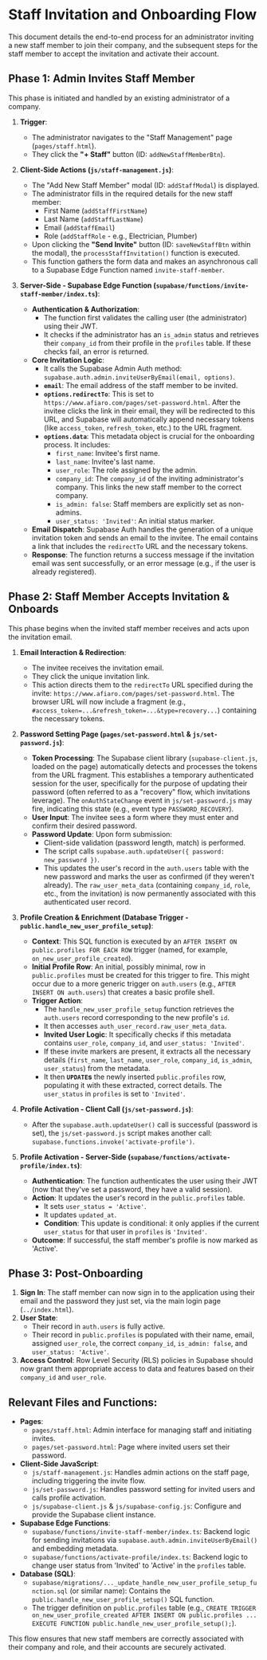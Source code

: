 # Staff Invitation and Onboarding Flow

This document details the end-to-end process for an administrator inviting a new staff member to join their company, and the subsequent steps for the staff member to accept the invitation and activate their account.

## Phase 1: Admin Invites Staff Member

This phase is initiated and handled by an existing administrator of a company.

1.  **Trigger**:
    *   The administrator navigates to the "Staff Management" page (`pages/staff.html`).
    *   They click the **"+ Staff"** button (ID: `addNewStaffMemberBtn`).

2.  **Client-Side Actions (`js/staff-management.js`)**:
    *   The "Add New Staff Member" modal (ID: `addStaffModal`) is displayed.
    *   The administrator fills in the required details for the new staff member:
        *   First Name (`addStaffFirstName`)
        *   Last Name (`addStaffLastName`)
        *   Email (`addStaffEmail`)
        *   Role (`addStaffRole` - e.g., Electrician, Plumber)
    *   Upon clicking the **"Send Invite"** button (ID: `saveNewStaffBtn` within the modal), the `processStaffInvitation()` function is executed.
    *   This function gathers the form data and makes an asynchronous call to a Supabase Edge Function named `invite-staff-member`.

3.  **Server-Side - Supabase Edge Function (`supabase/functions/invite-staff-member/index.ts`)**:
    *   **Authentication & Authorization**:
        *   The function first validates the calling user (the administrator) using their JWT.
        *   It checks if the administrator has an `is_admin` status and retrieves their `company_id` from their profile in the `profiles` table. If these checks fail, an error is returned.
    *   **Core Invitation Logic**:
        *   It calls the Supabase Admin Auth method: `supabase.auth.admin.inviteUserByEmail(email, options)`.
        *   **`email`**: The email address of the staff member to be invited.
        *   **`options.redirectTo`**: This is set to `https://www.afiaro.com/pages/set-password.html`. After the invitee clicks the link in their email, they will be redirected to this URL, and Supabase will automatically append necessary tokens (like `access_token`, `refresh_token`, etc.) to the URL fragment.
        *   **`options.data`**: This metadata object is crucial for the onboarding process. It includes:
            *   `first_name`: Invitee's first name.
            *   `last_name`: Invitee's last name.
            *   `user_role`: The role assigned by the admin.
            *   `company_id`: The `company_id` of the inviting administrator's company. This links the new staff member to the correct company.
            *   `is_admin: false`: Staff members are explicitly set as non-admins.
            *   `user_status: 'Invited'`: An initial status marker.
    *   **Email Dispatch**: Supabase Auth handles the generation of a unique invitation token and sends an email to the invitee. The email contains a link that includes the `redirectTo` URL and the necessary tokens.
    *   **Response**: The function returns a success message if the invitation email was sent successfully, or an error message (e.g., if the user is already registered).

## Phase 2: Staff Member Accepts Invitation & Onboards

This phase begins when the invited staff member receives and acts upon the invitation email.

1.  **Email Interaction & Redirection**:
    *   The invitee receives the invitation email.
    *   They click the unique invitation link.
    *   This action directs them to the `redirectTo` URL specified during the invite: `https://www.afiaro.com/pages/set-password.html`. The browser URL will now include a fragment (e.g., `#access_token=...&refresh_token=...&type=recovery...`) containing the necessary tokens.

2.  **Password Setting Page (`pages/set-password.html` & `js/set-password.js`)**:
    *   **Token Processing**: The Supabase client library (`supabase-client.js`, loaded on the page) automatically detects and processes the tokens from the URL fragment. This establishes a temporary authenticated session for the user, specifically for the purpose of updating their password (often referred to as a "recovery" flow, which invitations leverage). The `onAuthStateChange` event in `js/set-password.js` may fire, indicating this state (e.g., event type `PASSWORD_RECOVERY`).
    *   **User Input**: The invitee sees a form where they must enter and confirm their desired password.
    *   **Password Update**: Upon form submission:
        *   Client-side validation (password length, match) is performed.
        *   The script calls `supabase.auth.updateUser({ password: new_password })`.
        *   This updates the user's record in the `auth.users` table with the new password and marks the user as confirmed (if they weren't already). The `raw_user_meta_data` (containing `company_id`, `role`, etc., from the invitation) is now permanently associated with this authenticated user record.

3.  **Profile Creation & Enrichment (Database Trigger - `public.handle_new_user_profile_setup`)**:
    *   **Context**: This SQL function is executed by an `AFTER INSERT ON public.profiles FOR EACH ROW` trigger (named, for example, `on_new_user_profile_created`).
    *   **Initial Profile Row**: An initial, possibly minimal, row in `public.profiles` must be created for this trigger to fire. This might occur due to a more generic trigger on `auth.users` (e.g., `AFTER INSERT ON auth.users`) that creates a basic profile shell.
    *   **Trigger Action**:
        *   The `handle_new_user_profile_setup` function retrieves the `auth.users` record corresponding to the new profile's `id`.
        *   It then accesses `auth_user_record.raw_user_meta_data`.
        *   **Invited User Logic**: It specifically checks if this metadata contains `user_role`, `company_id`, and `user_status: 'Invited'`.
        *   If these invite markers are present, it extracts all the necessary details (`first_name`, `last_name`, `user_role`, `company_id`, `is_admin`, `user_status`) from the metadata.
        *   It then **`UPDATE`s** the newly inserted `public.profiles` row, populating it with these extracted, correct details. The `user_status` in `profiles` is set to `'Invited'`.

4.  **Profile Activation - Client Call (`js/set-password.js`)**:
    *   After the `supabase.auth.updateUser()` call is successful (password is set), the `js/set-password.js` script makes another call: `supabase.functions.invoke('activate-profile')`.

5.  **Profile Activation - Server-Side (`supabase/functions/activate-profile/index.ts`)**:
    *   **Authentication**: The function authenticates the user using their JWT (now that they've set a password, they have a valid session).
    *   **Action**: It updates the user's record in the `public.profiles` table.
        *   It sets `user_status = 'Active'`.
        *   It updates `updated_at`.
        *   **Condition**: This update is conditional: it only applies if the current `user_status` for that user in `profiles` is `'Invited'`.
    *   **Outcome**: If successful, the staff member's profile is now marked as 'Active'.

## Phase 3: Post-Onboarding

1.  **Sign In**: The staff member can now sign in to the application using their email and the password they just set, via the main login page (`../index.html`).
2.  **User State**:
    *   Their record in `auth.users` is fully active.
    *   Their record in `public.profiles` is populated with their name, email, assigned `user_role`, the correct `company_id`, `is_admin: false`, and `user_status: 'Active'`.
3.  **Access Control**: Row Level Security (RLS) policies in Supabase should now grant them appropriate access to data and features based on their `company_id` and `user_role`.

## Relevant Files and Functions:

*   **Pages**:
    *   `pages/staff.html`: Admin interface for managing staff and initiating invites.
    *   `pages/set-password.html`: Page where invited users set their password.
*   **Client-Side JavaScript**:
    *   `js/staff-management.js`: Handles admin actions on the staff page, including triggering the invite flow.
    *   `js/set-password.js`: Handles password setting for invited users and calls profile activation.
    *   `js/supabase-client.js` & `js/supabase-config.js`: Configure and provide the Supabase client instance.
*   **Supabase Edge Functions**:
    *   `supabase/functions/invite-staff-member/index.ts`: Backend logic for sending invitations via `supabase.auth.admin.inviteUserByEmail()` and embedding metadata.
    *   `supabase/functions/activate-profile/index.ts`: Backend logic to change user status from 'Invited' to 'Active' in the `profiles` table.
*   **Database (SQL)**:
    *   `supabase/migrations/..._update_handle_new_user_profile_setup_function.sql` (or similar name): Contains the `public.handle_new_user_profile_setup()` SQL function.
    *   The trigger definition on `public.profiles` table (e.g., `CREATE TRIGGER on_new_user_profile_created AFTER INSERT ON public.profiles ... EXECUTE FUNCTION public.handle_new_user_profile_setup();`).

This flow ensures that new staff members are correctly associated with their company and role, and their accounts are securely activated.
